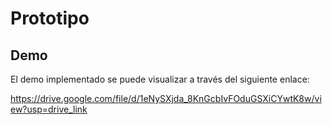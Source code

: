 # Prototipo

## Demo

El demo implementado se puede visualizar a través del siguiente enlace:

https://drive.google.com/file/d/1eNySXjda_8KnGcbIvFOduGSXiCYwtK8w/view?usp=drive_link